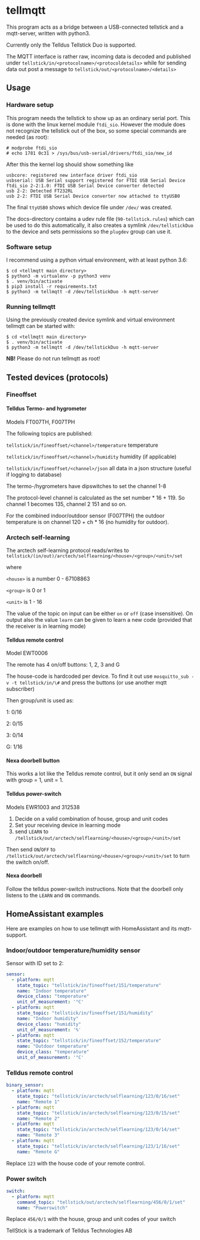 # tellmqtt

This program acts as a bridge between a USB-connected tellstick and 
a mqtt-server, written with python3.

Currently only the Telldus Tellstick Duo is supported.

The MQTT interface is rather raw, incoming data is decoded and published
under `tellstick/in/<protocolname>/<protocoldetails>` while for sending 
data out post a message to `tellstick/out/<protocolname>/<details>` 

## Usage
### Hardware setup
This program needs the tellstick to show up as an ordinary serial port.
This is done with the linux kernel module `ftdi_sio`. However the 
module does not recognize the tellstick out of the box, so some special 
commands are needed (as root):
```
# modprobe ftdi_sio
# echo 1781 0c31 > /sys/bus/usb-serial/drivers/ftdi_sio/new_id
```
After this the kernel log should show something like
```
usbcore: registered new interface driver ftdi_sio
usbserial: USB Serial support registered for FTDI USB Serial Device
ftdi_sio 2-2:1.0: FTDI USB Serial Device converter detected
usb 2-2: Detected FT232RL
usb 2-2: FTDI USB Serial Device converter now attached to ttyUSB0
```

The final `ttyUSB0` shows which device file under `/dev/` was created.

The docs-directory contains a udev rule file (`90-tellstick.rules`) 
which can be used to do this automatically, it also creates a symlink
`/dev/tellstickDuo` to the device and sets permissions so the `plugdev` group
can use it.

### Software setup
I recommend using a python virtual environment, with at least python 3.6:
```
$ cd <tellmqtt main directory>
$ python3 -m virtualenv -p python3 venv
$ . venv/bin/activate
$ pip3 install -r requirements.txt
$ python3 -m tellmqtt -d /dev/tellstickDuo -h mqtt-server
```

### Running tellmqtt
Using the previously created device symlink and virtual environment 
tellmqtt can be started with:
```
$ cd <tellmqtt main directory>
$ . venv/bin/activate
$ python3 -m tellmqtt -d /dev/tellstickDuo -h mqtt-server
```

**NB!** Please do not run tellmqtt as root!

## Tested devices (protocols)
### Fineoffset
#### Telldus Termo- and hygrometer
Models FT007TH, F007TPH

The following topics are published:

`tellstick/in/fineoffset/<channel>/temperature` temperature

`tellstick/in/fineoffset/<channel>/humidity` humidity (if applicable)

`tellstick/in/fineoffset/<channel>/json` all data in a json structure (useful if logging to database)

The termo-/hygrometers have dipswitches to set the channel 1-8

The protocol-level channel is calculated as the set number * 16 + 119. So channel 1 becomes 135, channel 2 151 and so on.

For the combined indoor/outdoor sensor (F007TPH) the outdoor temperature is on channel 120 + ch * 16 (no humidity for outdoor).

### Arctech self-learning
The arctech self-learning protocol reads/writes to 
`tellstick/(in/out)/arctech/selflearning/<house>/<group>/<unit>/set`

where

`<house>` is a number 0 - 67108863

`<group>` is 0 or 1

`<unit>` is 1 - 16

The value of the topic on input can be either `on` or `off` (case insensitive).
On output also the value `learn` can be given to learn a new code (provided that the receiver is in learning mode)

#### Telldus remote control
Model EWT0006

The remote has 4 on/off buttons: 1, 2, 3 and G

The house-code is hardcoded per device. To find it out use 
`mosquitto_sub -v -t tellstick/in/\#` and press the buttons (or use another mqtt subscriber)

Then group/unit is used as:

1: 0/16

2: 0/15

3: 0/14

G: 1/16

#### Nexa doorbell button
This works a lot like the Telldus remote control, but it only send an `ON` signal
with group = 1, unit = 1.

#### Telldus power-switch
Models EWR1003 and 312538

1. Decide on a valid combination of house, group and unit codes 
2. Set your receiving device in learning mode
3. send `LEARN` to `/tellstick/out/arctech/selflearning/<house>/<group>/<unit>/set`

Then send `ON`/`OFF` to `/tellstick/out/arctech/selflearning/<house>/<group>/<unit>/set`
to turn the switch on/off.

#### Nexa doorbell
Follow the telldus power-switch instructions. Note that the doorbell only listens to the `LEARN` and `ON`
commands.

## HomeAssistant examples
Here are examples on how to use tellmqtt with HomeAssistant and its mqtt-support.
### Indoor/outdoor temperature/humidity sensor
Sensor with ID set to 2:
```yaml
sensor:
  - platform: mqtt
    state_topic: "tellstick/in/fineoffset/151/temperature"
    name: "Indoor temperature"
    device_class: "temperature"
    unit_of_measurement: '°C'
  - platform: mqtt
    state_topic: "tellstick/in/fineoffset/151/humidity"
    name: "Indoor humidity"
    device_class: "humidity"
    unit_of_measurement: '%'
  - platform: mqtt
    state_topic: "tellstick/in/fineoffset/152/temperature"
    name: "Outdoor temperature"
    device_class: "temperature"
    unit_of_measurement: '°C'
```

### Telldus remote control
```yaml
binary_sensor:
  - platform: mqtt
    state_topic: "tellstick/in/arctech/selflearning/123/0/16/set"
    name: "Remote 1"
  - platform: mqtt
    state_topic: "tellstick/in/arctech/selflearning/123/0/15/set"
    name: "Remote 2"
  - platform: mqtt
    state_topic: "tellstick/in/arctech/selflearning/123/0/14/set"
    name: "Remote 3"
  - platform: mqtt
    state_topic: "tellstick/in/arctech/selflearning/123/1/16/set"
    name: "Remote G"

```
Replace `123` with the house code of your remote control.

### Power switch
```yaml
switch:
  - platform: mqtt
    command_topic: "tellstick/out/arctech/selflearning/456/0/1/set"
    name: "Powerswitch"
```
Replace `456/0/1` with the house, group and unit codes of your switch

TellStick is a trademark of Telldus Technologies AB
